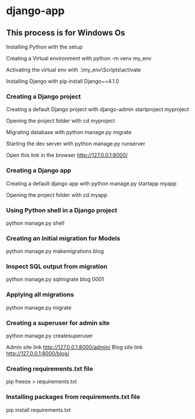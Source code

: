 # django-app

## This process is for Windows Os

Installing Python with the setup

Creating a Virtual environment with python -m venv my_env

Activating the virtual env with .\my_env\Scripts\activate

Installing Django with pip install Django~=4.1.0

### Creating a Django project
Creating a default Django project with django-admin startproject myproject

Opening the project folder with cd myproject

Migrating database with python manage.py migrate

Starting the dev server with python manage.py runserver

Open this link in the browser http://127.0.0.1:8000/


### Creating a Django app
Creating a default django app with python manage.py startapp myapp

Opening the project folder with cd myapp

### Using Python shell in a Django project
python manage.py shell

### Creating an Initial migration for Models
python manage.py makemigrations blog

### Inspect SQL output from migration
python manage.py sqlmigrate blog 0001

### Applying all migrations
python manage.py migrate

### Creating a superuser for admin site
python manage.py createsuperuser

Admin site link http://127.0.0.1:8000/admin/
Blog site link http://127.0.0.1:8000/blog/


### Creating requirements.txt file
pip freeze > requirements.txt

### Installing packages from requirements.txt file
pip install requirements.txt
